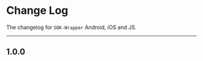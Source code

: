 # Change Log

The changelog for `SDK-Wrapper` Android, iOS and JS.

--------------------------------------

1.0.0
-----
